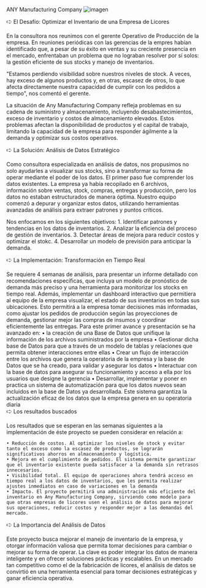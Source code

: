 ANY Manufacturing Company
![imagen](https://github.com/user-attachments/assets/3c3d05a6-aa2f-4d11-805e-546ccc4f09fb)


🢧 El Desafío: Optimizar el Inventario de una Empresa de Licores

En la consultora nos reunimos con el gerente Operativo de Producción  de la empresa. En reuniones periódicas con las gerencias de la empres habían identificado que, a pesar de su éxito en ventas y su creciente presencia en el mercado, enfrentaban un problema que no lograban resolver por sí solos: la gestión eficiente de sus stocks y manejo de inventarios.

"Estamos perdiendo visibilidad sobre nuestros niveles de stock. A veces, hay exceso de algunos productos y, en otras, escasez de otros, lo que afecta directamente nuestra capacidad de cumplir con los pedidos a tiempo", nos comentó el gerente.

La situación de Any Manufacturing Company refleja problemas en su cadena de suministro y almacenamiento, incluyendo desabastecimientos, exceso de inventario y costos de almacenamiento elevados. Estos problemas afectan la disponibilidad de productos y el capital de trabajo, limitando la capacidad de la empresa para responder ágilmente a la demanda y optimizar sus costos operativos.


🢧 La Solución: Análisis de Datos Estratégico

Como consultora especializada en análisis de datos, nos propusimos no solo ayudarles a visualizar sus stocks, sino a transformar su forma de operar mediante el poder de los datos.
El primer paso fue comprender los datos existentes. La empresa ya había recopilado en 6 archivos, información sobre ventas, stock, compras, entregas y producción, pero los datos no estaban estructurados de manera óptima. Nuestro equipo comenzó a depurar y organizar estos datos, utilizando herramientas avanzadas de análisis para extraer patrones y puntos críticos.

Nos enfocamos en los siguientes objetivos:
    1. Identificar patrones y tendencias en los datos de inventarios.
    2. Analizar la eficiencia del proceso de gestión de inventarios.
    3. Detectar áreas de mejora para reducir costos y optimizar el stokc.
    4. Desarrollar un modelo de previsión para anticipar la demanda.
       
🢧 La Implementación: Transformación en Tiempo Real

Se requiere 4 semanas de análisis, para presentar un informe detallado con recomendaciones específicas, que incluya un modelo de pronóstico de demanda más preciso y una herramienta para monitorizar los stocks en tiempo real. Además, implementar un dashboard interactivo que permitiera al equipo de la empresa visualizar, el estado de sus inventarios en todas sus ubicaciones.
Esto permitirá a la empresa tomar decisiones más informadas, como ajustar los pedidos de producción según las proyecciones de demanda, gestionar mejor las compras de insumos y coordinar eficientemente las entregas.
Para este primer avance y presentación se ha avanzado en:
    • la creación de una Base de Datos que unifique la información de los archivos suministrados por la empresa 
    • Gestionar dicha base de Datos para que a través de un modelo de tablas y relaciones que permita obtener interacciones entre ellas
    • Crear un flujo de interacción entre los archivos que genera la operatoria de la empresa y la base de Datos que se ha creado, para validar y asegurar los datos 
    • Interactuar con la base de datos para asegurar su funcionamiento y acceso a ella por los usuarios que designe la gerencia
    • Desarrollar, implementar y poner en practica un sistema de automatización para que los datos nuevos sean incluidos en la base de Datos ya desarrollada. Este sistema garantiza la actualización eficaz de los datos que la empresa genera en su operatoria diaria  
🢧 Los resultados buscados

Los resultados que se esperan en las semanas siguientes a la implementación de éste proyecto se pueden considerar en relación a:

    • Reducción de costos. Al optimizar los niveles de stock y evitar tanto el exceso como la escasez de productos, se lograrán significativos ahorros en almacenamiento y logística.
    • Mejora en el cumplimiento de pedidos. El sistema permite garantizar que el inventario existente pueda satisfacer a la demanda sin retrasos innecesarios.
    • Visibilidad total. El equipo de operaciones ahora tendrá acceso en tiempo real a los datos de inventarios, que les permita realizar ajustes inmediatos en caso de variaciones en la demanda
    • Impacto. El proyecto permitirá una administración más eficiente del inventario en Any Manufacturing Company, sirviendo como modelo para que otras empresas de licores usen el análisis de datos para mejorar sus operaciones, reducir costos y responder mejor a las demandas del mercado.
      
🢧 La Importancia del Análisis de Datos

Este proyecto busca mejorar el manejo de inventario de la empresa, y otorgar información valiosa que permita tomar decisiones para cambiar o mejorar su forma de operar. 
La clave es poder integrar los datos de manera inteligente y en ofrecer soluciones prácticas y escalables. En un mercado tan competitivo como el de la fabricación de licores, el análisis de datos se convirtió en una herramienta esencial para tomar decisiones estratégicas y ganar eficiencia operativa.
